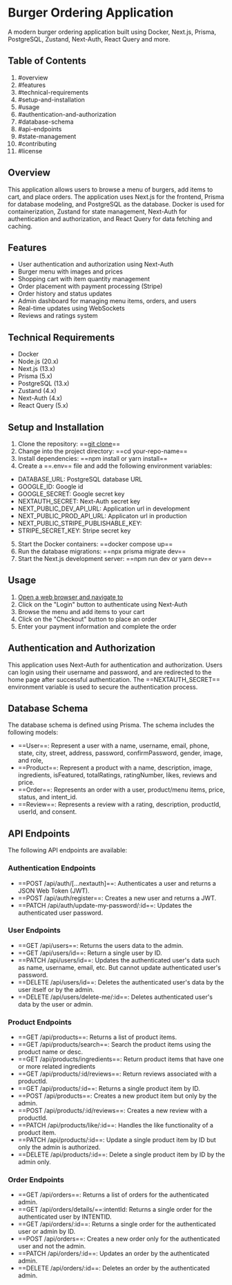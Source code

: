 # Burger Ordering Application

A modern burger ordering application built using Docker, Next.js, Prisma, PostgreSQL, Zustand, Next-Auth, React Query and more.

## Table of Contents

1. #overview
2. #features
3. #technical-requirements
4. #setup-and-installation
5. #usage
6. #authentication-and-authorization
7. #database-schema
8. #api-endpoints
9. #state-management
10. #contributing
11. #license

## Overview

This application allows users to browse a menu of burgers, add items to cart, and place orders. The application uses Next.js for the frontend, Prisma for database modeling, and PostgreSQL as the database. Docker is used for containerization, Zustand for state management, Next-Auth for authentication and authorization, and React Query for data fetching and caching.

## Features

- User authentication and authorization using Next-Auth
- Burger menu with images and prices
- Shopping cart with item quantity management
- Order placement with payment processing (Stripe)
- Order history and status updates
- Admin dashboard for managing menu items, orders, and users
- Real-time updates using WebSockets
- Reviews and ratings system

## Technical Requirements

- Docker
- Node.js (20.x)
- Next.js (13.x)
- Prisma (5.x)
- PostgreSQL (13.x)
- Zustand (4.x)
- Next-Auth (4.x)
- React Query (5.x)

## Setup and Installation

1. Clone the repository: ==[git clone](https://github.com/esteemayo/burgers.git)==
2. Change into the project directory: ==cd your-repo-name==
3. Install dependencies: ==npm install or yarn install==
4. Create a ==.env== file and add the following environment variables:

- DATABASE_URL: PostgreSQL database URL
- GOOGLE_ID: Google id
- GOOGLE_SECRET: Google secret key
- NEXTAUTH_SECRET: Next-Auth secret key
- NEXT_PUBLIC_DEV_API_URL: Application url in development
- NEXT_PUBLIC_PROD_API_URL: Applicaton url in production
- NEXT_PUBLIC_STRIPE_PUBLISHABLE_KEY:
- STRIPE_SECRET_KEY: Stripe secret key

5. Start the Docker containers: ==docker compose up==
6. Run the database migrations: ==npx prisma migrate dev==
7. Start the Next.js development server: ==npm run dev or yarn dev==

## Usage

1. [Open a web browser and navigate to](http://localhost:3000)
2. Click on the "Login" button to authenticate using Next-Auth
3. Browse the menu and add items to your cart
4. Click on the "Checkout" button to place an order
5. Enter your payment information and complete the order

## Authentication and Authorization

This application uses Next-Auth for authentication and authorization. Users can login using their username and password, and are redirected to the home page after successful authentication. The ==NEXTAUTH_SECRET== environment variable is used to secure the authentication process.

## Database Schema

The database schema is defined using Prisma. The schema includes the following models:

- ==User==: Represent a user with a name, username, email, phone, state, city, street, address, password, confirmPassword, gender, image, and role,
- ==Product==: Represent a product with a name, description, image, ingredients, isFeatured, totalRatings, ratingNumber, likes, reviews and price.
- ==Order==: Represents an order with a user, product/menu items, price, status, and intent_id.
- ==Review==: Represents a review with a rating, description, productId, userId, and consent.

## API Endpoints

The following API endpoints are available:

### Authentication Endpoints

- ==POST /api/auth/[...nextauth]==: Authenticates a user and returns a JSON Web Token (JWT).
- ==POST /api/auth/register==: Creates a new user and returns a JWT.
- ==PATCH /api/auth/update-my-password/:id==: Updates the authenticated user password.

### User Endpoints

- ==GET /api/users==: Returns the users data to the admin.
- ==GET /api/users/id==: Return a single user by ID.
- ==PATCH /api/users/id==: Updates the authenticated user's data such as name, username, email, etc. But cannot update authenticated user's password.
- ==DELETE /api/users/id==: Deletes the authenticated user's data by the user itself or by the admin.
- ==DELETE /api/users/delete-me/:id==: Deletes authenticated user's data by the user or admin.

### Product Endpoints

- ==GET /api/products==: Returns a list of product items.
- ==GET /api/products/search==: Search the product items using the product name or desc.
- ==GET /api/products/ingredients==: Return product items that have one or more related ingredients
- ==GET /api/products/:id/reviews==: Return reviews associated with a productId.
- ==GET /api/products/:id==: Returns a single product item by ID.
- ==POST /api/products==: Creates a new product item but only by the admin.
- ==POST /api/products/:id/reviews==: Creates a new review with a productId.
- ==PATCH /api/products/like/:id==: Handles the like functionality of a product item.
- ==PATCH /api/products/:id==: Update a single product item by ID but only the admin is authorized.
- ==DELETE /api/products/:id==: Delete a single product item by ID by the admin only.

### Order Endpoints

- ==GET /api/orders==: Returns a list of orders for the authenticated admin.
- ==GET /api/orders/details/==:intentId: Returns a single order for the authenticated user by INTENTID.
- ==GET /api/orders/:id==: Returns a single order for the authenticated user or admin by ID.
- ==POST /api/orders==: Creates a new order only for the authenticated user and not the admin.
- ==PATCH /api/orders/:id==: Updates an order by the authenticated admin.
- ==DELETE /api/orders/:id==: Deletes an order by the authenticated admin.

